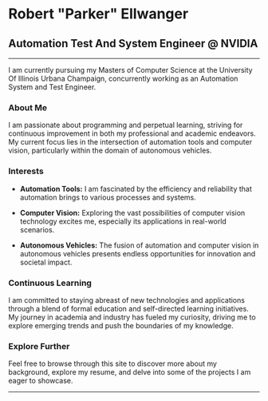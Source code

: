 # Robert "Parker" Ellwanger
## Automation Test And System Engineer @ NVIDIA

---

I am currently pursuing my Masters of Computer Science at the University Of Illinois Urbana Champaign, concurrently working as an Automation System and Test Engineer.

### About Me

I am passionate about programming and perpetual learning, striving for continuous improvement in both my professional and academic endeavors. My current focus lies in the intersection of automation tools and computer vision, particularly within the domain of autonomous vehicles.

### Interests

- **Automation Tools:** I am fascinated by the efficiency and reliability that automation brings to various processes and systems.
  
- **Computer Vision:** Exploring the vast possibilities of computer vision technology excites me, especially its applications in real-world scenarios.
  
- **Autonomous Vehicles:** The fusion of automation and computer vision in autonomous vehicles presents endless opportunities for innovation and societal impact.

### Continuous Learning

I am committed to staying abreast of new technologies and applications through a blend of formal education and self-directed learning initiatives. My journey in academia and industry has fueled my curiosity, driving me to explore emerging trends and push the boundaries of my knowledge.

### Explore Further

Feel free to browse through this site to discover more about my background, explore my resume, and delve into some of the projects I am eager to showcase.

---
